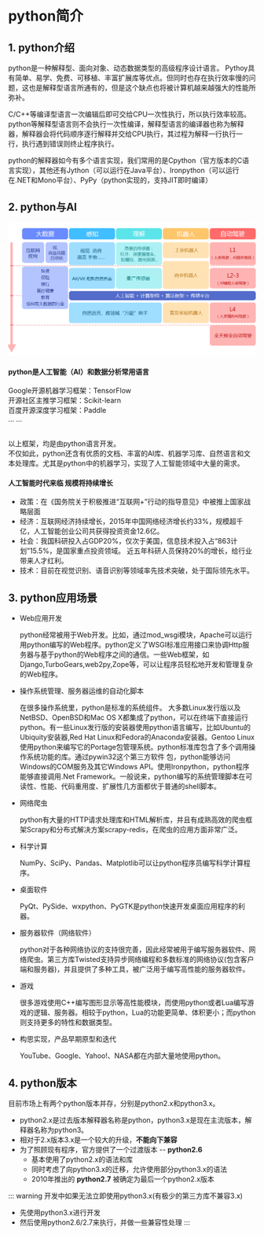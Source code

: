 # python简介

## 1. python介绍
python是一种解释型、面向对象、动态数据类型的高级程序设计语言。
Pythoy具有简单、易学、免费、可移植、丰富扩展库等优点。但同时也存在执行效率慢的问题，这也是解释型语言所通有的，但是这个缺点也将被计算机越来越强大的性能所弥补。

C/C++等编译型语言一次编辑后即可交给CPU一次性执行，所以执行效率较高。python等解释型语言则不会执行一次性编译，解释型语言的编译器也称为解释器，解释器会将代码顺序逐行解释并交给CPU执行，其过程为解释一行执行一行，执行遇到错误则终止程序执行。

python的解释器如今有多个语言实现，我们常用的是Cpython（官方版本的C语言实现），其他还有Jython（可以运行在Java平台）、Ironpython（可以运行在.NET和Mono平台）、PyPy（python实现的，支持JIT即时编译）

## 2. python与AI

![人工智能未来蓝图](../img/basic/structure.png '人工智能未来蓝图')

#### python是人工智能（AI）和数据分析常用语言
Google开源机器学习框架：TensorFlow
<br/>开源社区主推学习框架：Scikit-learn
<br/>百度开源深度学习框架：Paddle
<br/>... ...

<br/>以上框架，均是由python语言开发。
<br/>不仅如此，python还含有优质的文档、丰富的AI库、机器学习库、自然语言和文本处理库。尤其是python中的机器学习，实现了人工智能领域中大量的需求。

#### 人工智能时代来临 规模将持续增长
* 政策：在《国务院关于积极推进“互联网+”行动的指导意见》中被推上国家战略层面
* 经济：互联网经济持续增长，2015年中国网络经济增长约33%，规模超千亿，人工智能创业公司共获得投资资金12.6亿。
* 社会：我国科研投入占GDP20%，仅次于美国，信息技术投入占“863计划”15.5%，是国家重点投资领域。 近五年科研人员保持20%的增长，给行业带来人才红利。
* 技术：目前在视觉识别、语音识别等领域率先技术突破，处于国际领先水平。

## 3. python应用场景

* Web应用开发

    python经常被用于Web开发。比如，通过mod_wsgi模块，Apache可以运行用python编写的Web程序。python定义了WSGI标准应用接口来协调Http服务器与基于python的Web程序之间的通信。一些Web框架，如Django,TurboGears,web2py,Zope等，可以让程序员轻松地开发和管理复杂的Web程序。

* 操作系统管理、服务器运维的自动化脚本

    在很多操作系统里，python是标准的系统组件。 大多数Linux发行版以及NetBSD、OpenBSD和Mac OS X都集成了python，可以在终端下直接运行python。有一些Linux发行版的安装器使用python语言编写，比如Ubuntu的Ubiquity安装器,Red Hat Linux和Fedora的Anaconda安装器。Gentoo Linux使用python来编写它的Portage包管理系统。python标准库包含了多个调用操作系统功能的库。通过pywin32这个第三方软件 包，python能够访问Windows的COM服务及其它Windows API。使用Ironpython，python程序能够直接调用.Net Framework。一般说来，python编写的系统管理脚本在可读性、性能、代码重用度、扩展性几方面都优于普通的shell脚本。

* 网络爬虫

    python有大量的HTTP请求处理库和HTML解析库，并且有成熟高效的爬虫框架Scrapy和分布式解决方案scrapy-redis，在爬虫的应用方面非常广泛。

* 科学计算

    NumPy、SciPy、Pandas、Matplotlib可以让python程序员编写科学计算程序。

* 桌面软件

    PyQt、PySide、wxpython、PyGTK是python快速开发桌面应用程序的利器。

* 服务器软件（网络软件）

    python对于各种网络协议的支持很完善，因此经常被用于编写服务器软件、网络爬虫。第三方库Twisted支持异步网络编程和多数标准的网络协议(包含客户端和服务器)，并且提供了多种工具，被广泛用于编写高性能的服务器软件。

* 游戏

    很多游戏使用C++编写图形显示等高性能模块，而使用python或者Lua编写游戏的逻辑、服务器。相较于python，Lua的功能更简单、体积更小；而python则支持更多的特性和数据类型。

* 构思实现，产品早期原型和迭代

    YouTube、Google、Yahoo!、NASA都在内部大量地使用python。

## 4. python版本

目前市场上有两个python版本并存，分别是python2.x和python3.x。

* python2.x是过去版本解释器名称是python，python3.x是现在主流版本，解释器名称为python3。
* 相对于2.x版本3.x是一个较大的升级，**不能向下兼容**
* 为了照顾现有程序，官方提供了一个过渡版本 -- **python2.6**
    * 基本使用了python2.x的语法和库
    * 同时考虑了向python3.x的迁移，允许使用部分python3.x的语法
    * 2010年推出的 **python2.7** 被确定为最后一个python2.x版本


::: warning 开发中如果无法立即使用python3.x(有极少的第三方库不兼容3.x)
* 先使用python3.x进行开发
* 然后使用python2.6/2.7来执行，并做一些兼容性处理
:::